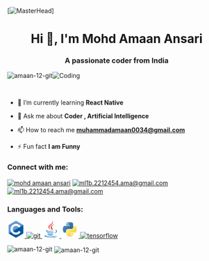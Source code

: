 [![MasterHead](https://present.readthedocs.io/en/latest/_images/welcome-to-coding.gif)]

<h1 align="center">Hi 👋, I'm Mohd Amaan Ansari</h1>
<h3 align="center">A passionate coder from India</h3>
<img align="right" alt="Coding" width="400" src="https://th.bing.com/th/id/OIP.DkSIJYfaEKk5lB-K7h_OSQHaFj?pid=ImgDet&rs=1">

<p align="left"> <img src="https://komarev.com/ghpvc/?username=amaan-12-git&label=Profile%20views&color=0e75b6&style=flat" alt="amaan-12-git" /> </p>

<p align="left"> <a href="https://twitter.com/" target="blank"><img src="https://img.shields.io/twitter/follow/?logo=twitter&style=for-the-badge" alt="" /></a> </p>

- 🌱 I’m currently learning **React Native**

- 💬 Ask me about **Coder , Artificial Intelligence**

- 📫 How to reach me **muhammadamaan0034@gmail.com**

- ⚡ Fun fact **I am Funny**

<h3 align="left">Connect with me:</h3>
<p align="left">
<a href="https://linkedin.com/in/mohd amaan ansari" target="blank"><img align="center" src="https://raw.githubusercontent.com/rahuldkjain/github-profile-readme-generator/master/src/images/icons/Social/linked-in-alt.svg" alt="mohd amaan ansari" height="30" width="40" /></a>
<a href="https://www.hackerrank.com/ml1b.2212454.ama@gmail.com" target="blank"><img align="center" src="https://raw.githubusercontent.com/rahuldkjain/github-profile-readme-generator/master/src/images/icons/Social/hackerrank.svg" alt="ml1b.2212454.ama@gmail.com" height="30" width="40" /></a>
<a href="https://www.leetcode.com/ml1b.2212454.ama@gmail.com" target="blank"><img align="center" src="https://raw.githubusercontent.com/rahuldkjain/github-profile-readme-generator/master/src/images/icons/Social/leet-code.svg" alt="ml1b.2212454.ama@gmail.com" height="30" width="40" /></a>
</p>

<h3 align="left">Languages and Tools:</h3>
<p align="left"> <a href="https://www.cprogramming.com/" target="_blank" rel="noreferrer"> <img src="https://raw.githubusercontent.com/devicons/devicon/master/icons/c/c-original.svg" alt="c" width="40" height="40"/> </a> <a href="https://git-scm.com/" target="_blank" rel="noreferrer"> <img src="https://www.vectorlogo.zone/logos/git-scm/git-scm-icon.svg" alt="git" width="40" height="40"/> </a> <a href="https://www.java.com" target="_blank" rel="noreferrer"> <img src="https://raw.githubusercontent.com/devicons/devicon/master/icons/java/java-original.svg" alt="java" width="40" height="40"/> </a> <a href="https://www.python.org" target="_blank" rel="noreferrer"> <img src="https://raw.githubusercontent.com/devicons/devicon/master/icons/python/python-original.svg" alt="python" width="40" height="40"/> </a> <a href="https://www.tensorflow.org" target="_blank" rel="noreferrer"> <img src="https://www.vectorlogo.zone/logos/tensorflow/tensorflow-icon.svg" alt="tensorflow" width="40" height="40"/> </a> </p>

<p><img align="left" src="https://github-readme-stats.vercel.app/api/top-langs?username=amaan-12-git&show_icons=true&locale=en&layout=compact" alt="amaan-12-git" /></p>

<p>&nbsp;<img align="center" src="https://github-readme-stats.vercel.app/api?username=amaan-12-git&show_icons=true&locale=en" alt="amaan-12-git" /></p>
